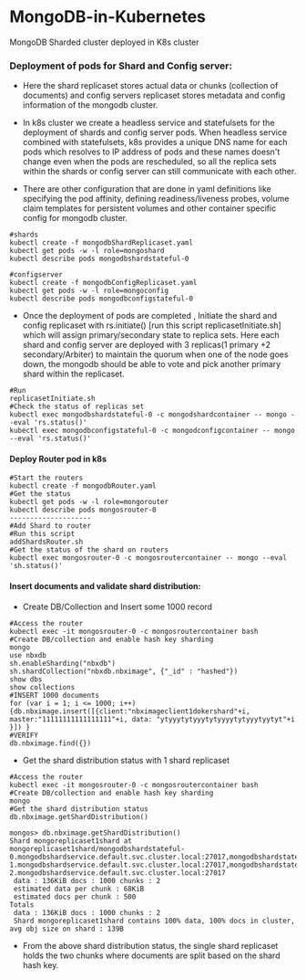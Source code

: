 # MongoDB-in-Kubernetes
MongoDB Sharded cluster deployed in K8s cluster

### Deployment of pods for Shard and Config server:

- Here the shard replicaset stores actual data or chunks (collection of documents) and config servers replicaset stores metadata and config information of the mongodb cluster. 

- In k8s cluster we create a headless service and statefulsets for the deployment of shards and config server pods. When headless service combined with statefulsets, k8s provides a unique DNS name for each pods which resolves to IP address of pods and these names doesn't  change even when the pods are rescheduled, so all the replica sets within the shards or config server can still communicate with each other.  

- There are other configuration that are done in yaml definitions like specifying the pod affinity, defining readiness/liveness probes, volume claim templates for persistent volumes and other container specific config for mongodb cluster. 

```
#shards
kubectl create -f mongodbShardReplicaset.yaml
kubectl get pods -w -l role=mongoshard
kubectl describe pods mongodbshardstateful-0
 
#configserver
kubectl create -f mongodbConfigReplicaset.yaml
kubectl get pods -w -l role=mongoconfig
kubectl describe pods mongodbconfigstateful-0
```

- Once the deployment of pods are completed , Initiate the shard and config replicaset with rs.initiate() [run this script replicasetInitiate.sh] which will assign primary/secondary state to replica sets. Here each shard and config server are deployed with 3 replicas(1 primary +2 secondary/Arbiter) to maintain the quorum when one of the node goes down, the mongodb should be able to vote and pick another primary shard within the replicaset. 

```
#Run
replicasetInitiate.sh 
#Check the status of replicas set
kubectl exec mongodbshardstateful-0 -c mongodshardcontainer -- mongo --eval 'rs.status()' 
kubectl exec mongodbconfigstateful-0 -c mongodconfigcontainer -- mongo --eval 'rs.status()'

```

#### Deploy Router pod in k8s

```
#Start the routers
kubectl create -f mongodbRouter.yaml
#Get the status
kubectl get pods -w -l role=mongorouter
kubectl describe pods mongosrouter-0
--------------------
#Add Shard to router
#Run this script
addShardsRouter.sh
#Get the status of the shard on routers
kubectl exec mongosrouter-0 -c mongosroutercontainer -- mongo --eval 'sh.status()'
```

#### Insert documents and validate shard distribution:
- Create DB/Collection and Insert some 1000 record

```
#Access the router
kubectl exec -it mongosrouter-0 -c mongosroutercontainer bash
#Create DB/collection and enable hash key sharding
mongo
use nbxdb
sh.enableSharding("nbxdb")
sh.shardCollection("nbxdb.nbximage", {"_id" : "hashed"})
show dbs
show collections
#INSERT 1000 documents
for (var i = 1; i <= 1000; i++) {db.nbximage.insert([{client:"nbximageclient1dokershard"+i, master:"11111111111111111"+i, data: "ytyyytytyyytytyyyytytyyytyytyt"+i }]) }
#VERIFY
db.nbximage.find({})
```

- Get the shard distribution status with 1 shard replicaset
```
#Access the router
kubectl exec -it mongosrouter-0 -c mongosroutercontainer bash
#Create DB/collection and enable hash key sharding
mongo
#Get the shard distribution status
db.nbximage.getShardDistribution()
 
mongos> db.nbximage.getShardDistribution()
Shard mongoreplicaset1shard at mongoreplicaset1shard/mongodbshardstateful-0.mongodbshardservice.default.svc.cluster.local:27017,mongodbshardstateful-1.mongodbshardservice.default.svc.cluster.local:27017,mongodbshardstateful-2.mongodbshardservice.default.svc.cluster.local:27017
 data : 136KiB docs : 1000 chunks : 2
 estimated data per chunk : 68KiB
 estimated docs per chunk : 500
Totals
 data : 136KiB docs : 1000 chunks : 2
 Shard mongoreplicaset1shard contains 100% data, 100% docs in cluster, avg obj size on shard : 139B
 ```
 - From the above shard distribution status, the single shard replicaset holds the two chunks where documents are split based on the shard hash key.
 
 



